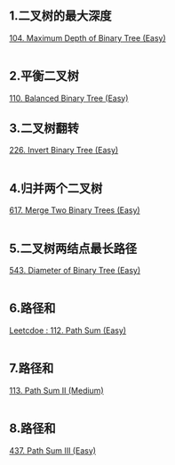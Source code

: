 
## 1.二叉树的最大深度
[104. Maximum Depth of Binary Tree (Easy)](https://leetcode.com/problems/maximum-depth-of-binary-tree/description/)

```java

```
## 2.平衡二叉树
[110. Balanced Binary Tree (Easy)](https://leetcode.com/problems/balanced-binary-tree/description/)

## 3.二叉树翻转
[226. Invert Binary Tree (Easy)](https://leetcode.com/problems/invert-binary-tree/description/)

```java

```

## 4.归并两个二叉树
[617. Merge Two Binary Trees (Easy)](https://leetcode.com/problems/merge-two-binary-trees/description/)

```java

```

## 5.二叉树两结点最长路径
[543. Diameter of Binary Tree (Easy)](https://leetcode.com/problems/diameter-of-binary-tree/description/)

```java

```

## 6.路径和
[Leetcdoe : 112. Path Sum (Easy)](https://leetcode.com/problems/path-sum/description/)

```java

```

## 7.路径和
[113. Path Sum II (Medium)](https://leetcode.com/problems/path-sum-ii/)

```java

```

## 8.路径和
[437. Path Sum III (Easy)](https://leetcode.com/problems/path-sum-iii/)

```java

```